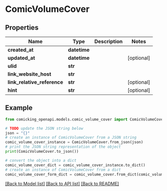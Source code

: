 # ComicVolumeCover


## Properties

Name | Type | Description | Notes
------------ | ------------- | ------------- | -------------
**created_at** | **datetime** |  | 
**updated_at** | **datetime** |  | [optional] 
**ulid** | **str** |  | 
**link_website_host** | **str** |  | 
**link_relative_reference** | **str** |  | [optional] 
**hint** | **str** |  | [optional] 

## Example

```python
from comicking_openapi.models.comic_volume_cover import ComicVolumeCover

# TODO update the JSON string below
json = "{}"
# create an instance of ComicVolumeCover from a JSON string
comic_volume_cover_instance = ComicVolumeCover.from_json(json)
# print the JSON string representation of the object
print(ComicVolumeCover.to_json())

# convert the object into a dict
comic_volume_cover_dict = comic_volume_cover_instance.to_dict()
# create an instance of ComicVolumeCover from a dict
comic_volume_cover_form_dict = comic_volume_cover.from_dict(comic_volume_cover_dict)
```
[[Back to Model list]](../README.md#documentation-for-models) [[Back to API list]](../README.md#documentation-for-api-endpoints) [[Back to README]](../README.md)


